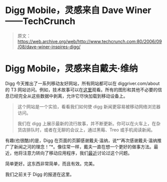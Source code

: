 # Digg Mobile，灵感来自 Dave Winer——TechCrunch

> 原文：<https://web.archive.org/web/http://www.techcrunch.com:80/2006/09/08/dave-winer-inspires-digg/>

# Digg Mobile，灵感来自戴夫·维纳

Digg 今天推出了一系列移动友好网站，所有网站都可以在 diggriver.com/about 的 T3 网站访问。例如，技术故事可以在[这里](https://web.archive.org/web/20220522114903/http://diggriver.com/view/technology)观看。所有的图形和其他不必要的信息已经完全从这些数据中剥离，允许它尽快加载到移动设备上。

> 这个网站是一个实验，看看我们如何使 digg 新闻更容易被移动网络浏览器访问。
> 
> 我们在 digg 上展示最新的流行故事，并不断更新。你可以在火车上，在杂货店排队时，或者在无聊的会议上，通过黑莓、Treo 或手机阅读新闻。

有趣(也很酷)的是，Digg 在页面的页脚感谢戴夫·温纳，说*“再次感谢戴夫·温纳推广了新闻之河的理念！”*。像往常一样，戴夫一直在想一个更好的做事方法。最近，他将注意力转向了移动应用程序，我们[最近](https://web.archive.org/web/20220522114903/http://www.beta.techcrunch.com/2006/08/29/dave-winer-ponders-mobile/)讨论过这个问题。

简单更好。这东西非常简单，而且有效。完美。

我们之前关于 Digg 的报道在这里。